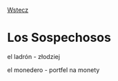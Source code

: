 [Wstecz](../hiszpanski.md)

# Los Sospechosos

el ladrón - złodziej

el monedero - portfel na monety

